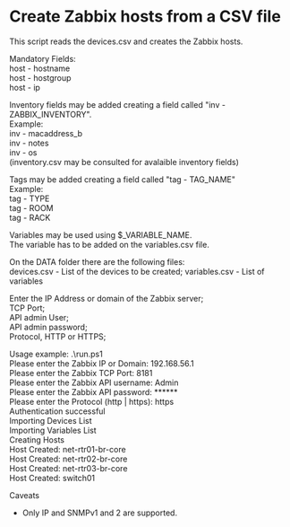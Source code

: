 # Create Zabbix hosts from a CSV file

This script reads the devices.csv and creates the Zabbix hosts.

Mandatory Fields:\
host - hostname\
host - hostgroup\
host - ip

Inventory fields may be added creating a field called "inv - ZABBIX_INVENTORY".\
Example:\
inv - macaddress_b\
inv - notes\
inv - os\
(inventory.csv may be consulted for avalaible inventory fields)

Tags may be added creating a field called "tag - TAG_NAME"\
Example:\
tag - TYPE\
tag - ROOM\
tag - RACK

Variables may be used using $_VARIABLE_NAME.\
The variable has to be added on the variables.csv file.

On the DATA folder there are the following files:\
devices.csv - List of the devices to be created;
variables.csv - List of variables

Enter the IP Address or domain of the Zabbix server;\
TCP Port;\
API admin User;\
API admin password;\
Protocol, HTTP or HTTPS;

Usage example:
.\run.ps1\
Please enter the Zabbix IP or Domain: 192.168.56.1\
Please enter the Zabbix TCP Port: 8181\
Please enter the Zabbix API username: Admin\
Please enter the Zabbix API password: ******\
Please enter the Protocol (http | https): https\
Authentication successful\
Importing Devices List\
Importing Variables List\
Creating Hosts\
Host Created:  net-rtr01-br-core\
Host Created:  net-rtr02-br-core\
Host Created:  net-rtr03-br-core\
Host Created:  switch01


Caveats
* Only IP and SNMPv1 and 2 are supported.




